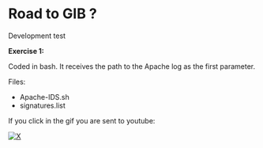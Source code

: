 # Road to GIB ?
Development test



<b>Exercise 1:</b>

Coded in bash. It receives the path to the Apache log as the first parameter.

Files:
  - Apache-IDS.sh
  - signatures.list
 

If you click in the gif you are sent to youtube:

[![X](https://im4.ezgif.com/tmp/ezgif-4-9bce24ef25.gif)](https://www.youtube.com/watch?v=hxArxdov6m8)
